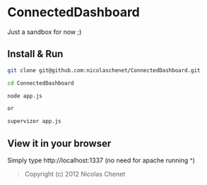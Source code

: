ConnectedDashboard
=======

Just a sandbox for now ;)

## Install & Run

```bash
git clone git@github.com:nicolaschenet/ConnectedDashboard.git

cd ConnectedDashboard

node app.js

or

supervizor app.js
```

## View it in your browser

Simply type http://localhost:1337
(no need for apache running ^)

> Copyright (c) 2012 Nicolas Chenet